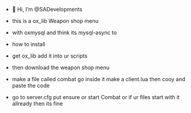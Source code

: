 - 👋 Hi, I’m @SADevelopments
- this is a ox_lib Weapon shop menu
- with oxmysql and think its mysql-async to

- how to install
- get ox_lib add it into ur scripts
- then download the weapon shop menu
- make a file called combat go inside it make a client.lua then cooy and paste the code
- go to server.cfg put ensure or start Combat or if ur files start with it allready then its fine 


